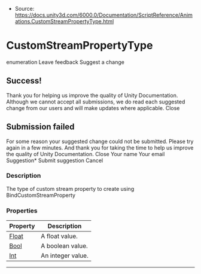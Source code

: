 * Source: https://docs.unity3d.com/6000.0/Documentation/ScriptReference/Animations.CustomStreamPropertyType.html

# CustomStreamPropertyType
enumeration
Leave feedback
Suggest a change
## Success!
Thank you for helping us improve the quality of Unity Documentation. Although we cannot accept all submissions, we do read each suggested change from our users and will make updates where applicable.
Close
## Submission failed
For some reason your suggested change could not be submitted. Please <a>try again</a> in a few minutes. And thank you for taking the time to help us improve the quality of Unity Documentation.
Close
Your name Your email Suggestion* Submit suggestion
Cancel
### Description
The type of custom stream property to create using BindCustomStreamProperty
### Properties
Property | Description  
---|---  
[Float](https://docs.unity3d.com/6000.0/Documentation/ScriptReference/Animations.CustomStreamPropertyType.Float.html) | A float value.  
[Bool](https://docs.unity3d.com/6000.0/Documentation/ScriptReference/Animations.CustomStreamPropertyType.Bool.html) | A boolean value.  
[Int](https://docs.unity3d.com/6000.0/Documentation/ScriptReference/Animations.CustomStreamPropertyType.Int.html) | An integer value.  
* * *
